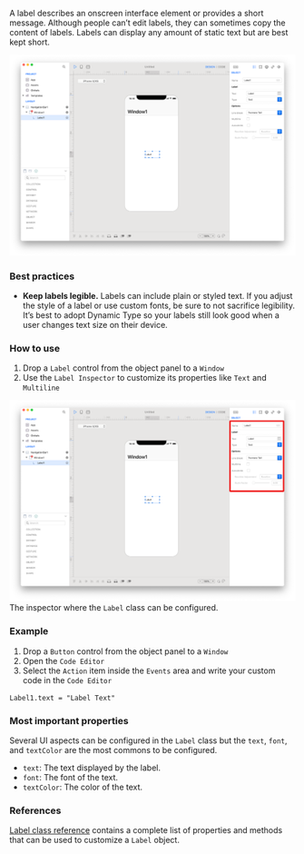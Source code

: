 A label describes an onscreen interface element or provides a short message. Although people can’t edit labels, they can sometimes copy the content of labels. Labels can display any amount of static text but are best kept short.

![Label](../images/creo2/label1.png)

### Best practices
* **Keep labels legible.** Labels can include plain or styled text. If you adjust the style of a label or use custom fonts, be sure to not sacrifice legibility. It’s best to adopt Dynamic Type so your labels still look good when a user changes text size on their device.

### How to use
1. Drop a `Label` control from the object panel to a `Window`
2. Use the `Label Inspector` to customize its properties like `Text` and `Multiline`

![`Label` inspector](../images/creo2/label2.png)
The inspector where the `Label` class can be configured.

### Example
1. Drop a `Button` control from the object panel to a `Window`
2. Open the `Code Editor`
3. Select the `Action` item inside the `Events` area and write your custom code in the `Code Editor`
```
Label1.text = "Label Text"
```

### Most important properties
Several UI aspects can be configured in the `Label` class but the `text`, `font`, and `textColor` are the most commons to be configured.
- `text`: The text displayed by the label.
- `font`: The font of the text.
- `textColor`: The color of the text.

### References
[Label class reference](../classes/Label.html) contains a complete list of properties and methods that can be used to customize a `Label` object.
